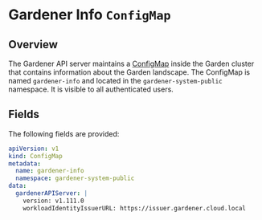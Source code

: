 # Gardener Info `ConfigMap`

## Overview

The Gardener API server maintains a [ConfigMap](https://kubernetes.io/docs/concepts/configuration/configmap/) inside the Garden cluster that contains information about the Garden landscape.
The ConfigMap is named `gardener-info` and located in the `gardener-system-public` namespace. It is visible to all authenticated users.

## Fields

The following fields are provided:

```yaml
apiVersion: v1
kind: ConfigMap
metadata:
  name: gardener-info
  namespace: gardener-system-public
data:
  gardenerAPIServer: |                                                      # key name of the gardener-apiserver section
    version: v1.111.0                                                       # version of the gardener-apiserver
    workloadIdentityIssuerURL: https://issuer.gardener.cloud.local          # the URL of the authority that issues workload identity tokens
```
